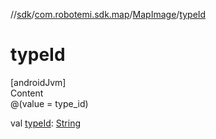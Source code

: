 //[sdk](../../../index.md)/[com.robotemi.sdk.map](../index.md)/[MapImage](index.md)/[typeId](type-id.md)



# typeId  
[androidJvm]  
Content  
@(value = type_id)  
  
val [typeId](type-id.md): [String](https://kotlinlang.org/api/latest/jvm/stdlib/kotlin/-string/index.html)  



